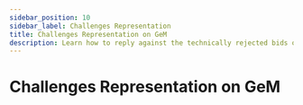 ```yaml
---
sidebar_position: 10
sidebar_label: Challenges Representation
title: Challenges Representation on GeM
description: Learn how to reply against the technically rejected bids on GeM (Government e-Marketplace).
---
```


# Challenges Representation on GeM
